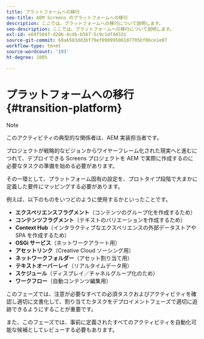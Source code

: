 ```yaml
---
title: プラットフォームへの移行
seo-title: AEM Screens のプラットフォームへの移行
description: ここでは、プラットフォームへの移行について説明します。
seo-description: ここでは、プラットフォームへの移行について説明します。
exl-id: e69f504f-d20b-4cdb-b567-5c9c1df4d331
source-git-commit: 60a6583dd3bf79ef09099506107705bf0bce1e07
workflow-type: tm+mt
source-wordcount: '193'
ht-degree: 100%

---
```


# プラットフォームへの移行 {#transition-platform}

>[!NOTE]
>
>このアクティビティの典型的な関係者は、AEM 実装担当者です。

プロジェクトが戦略的なビジョンからワイヤーフレーム化された現実へと進むにつれて、デプロイできる Screens プロジェクトを AEM で実際に作成するのに必要なタスクの準備を始める必要があります。

その一環として、プラットフォーム固有の設定を、プロトタイプ段階で大まかに定義した要件にマッピングする必要があります。

例えば、以下のものをいつどのように使用するかといったことです。

* **エクスペリエンスフラグメント**（コンテンツのグループ化を作成するため）
* **コンテンツフラグメント**（テキストのバリエーションを作成するため）
* **Context Hub**（インタラクティブなエクスペリエンスの外部データストアや SPA を作成するため）
* **OSGi サービス**（ネットワークアラート用）
* **アセットリンク**（Creative Cloud ソーシング用）
* **ネットワークフォルダー**（アセット割り当て用）
* **テキストオーバーレイ**（リアルタイムデータ用）
* **スケジュール**（ディスプレイ／チャネルグループ化のため）
* **ワークフロー**（自動コンテンツ編集用）

このフェーズでは、注意が必要なすべての必須タスクおよびアクティビティを確認し適切に文書化して、割り当てたタスクをデプロイメントフェーズで適切に追跡できるようにすることが重要です。

また、このフェーズでは、事前に定義されたすべてのアクティビティを自動化可能な候補としてレビューする必要もあります。
